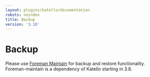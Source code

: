 ```yaml
---
layout: plugins/katello/documentation
robots: noindex
title: Backup
version: '3.10'
---
```


# Backup

Please use [Foreman Maintain](plugins/foreman_maintain/) for backup and restore functionality. Foreman-maintain is a dependency of Katello starting in 3.8.
